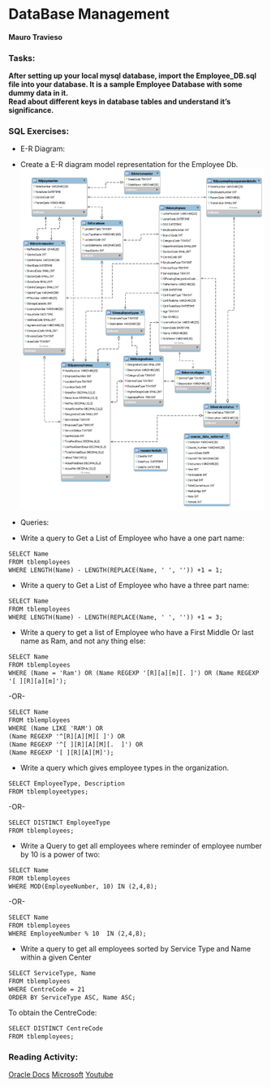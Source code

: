 # DataBase Management

#### Mauro Travieso 

### Tasks:

**After setting up your local mysql database, import the Employee_DB.sql file into your database. It is a sample Employee Database with some dummy data in it. <br>
Read about different keys in database tables and understand it’s significance.**


### SQL Exercises:

* E-R Diagram:
* Create a E-R diagram model representation for the Employee Db.
![alt text](./Images/dbo_Schema.png)

* Queries:

* Write a query to Get a List of Employee who have a one part name:
```
SELECT Name 
FROM tblemployees 
WHERE LENGTH(Name) - LENGTH(REPLACE(Name, ' ', '')) +1 = 1;
```

* Write a query to Get a List of Employee who have a three part name:
```
SELECT Name 
FROM tblemployees 
WHERE LENGTH(Name) - LENGTH(REPLACE(Name, ' ', '')) +1 = 3;
```

* Write a query to get a list of Employee who have a First Middle Or last name as Ram, and not any thing else:
```
SELECT Name 
FROM tblemployees 
WHERE (Name = 'Ram') OR (Name REGEXP '[R][a][m][. ]') OR (Name REGEXP '[ ][R][a][m]');
```
-OR-
```
SELECT Name
FROM tblemployees
WHERE (Name LIKE 'RAM') OR 
(Name REGEXP '^[R][A][M][ ]') OR
(Name REGEXP '^[ ][R][A][M][.  ]') OR 
(Name REGEXP '[ ][R][A][M]');
```

* Write a query which gives employee types in the organization.
```
SELECT EmployeeType, Description
FROM tblemployeetypes;
```
-OR-
```
SELECT DISTINCT EmployeeType
FROM tblemployees;
```

* Write a Query to get all employees where reminder of employee number by 10 is a power of two:
```
SELECT Name
FROM tblemployees
WHERE MOD(EmployeeNumber, 10) IN (2,4,8); 
```
-OR-
```
SELECT Name
FROM tblemployees
WHERE EmployeeNumber % 10  IN (2,4,8);
```

* Write a query to get all employees sorted by Service Type and Name within a given Center
```
SELECT ServiceType, Name 
FROM tblemployees 
WHERE CentreCode = 21 
ORDER BY ServiceType ASC, Name ASC;
```
To obtain the CentreCode: 
```
SELECT DISTINCT CentreCode 
FROM tblemployees;
```

### Reading Activity:

[Oracle Docs](https://docs.oracle.com/cd/A87860_01/doc/java.817/a81358/05_dev1.htm)
[Microsoft](https://technet.microsoft.com/en-us/library/bb264565(v=sql.90).aspx)
[Youtube](https://www.youtube.com/watch?v=AJdwp0fAHf4)


